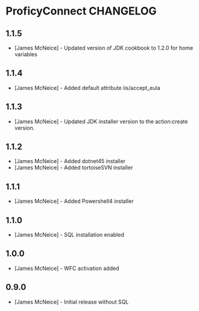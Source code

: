 ProficyConnect CHANGELOG
=====================

1.1.5
-----
- [James McNeice] - Updated version of JDK cookbook to 1.2.0 for home variables

1.1.4
-----
- [James McNeice] - Added default attribute iis/accept_eula

1.1.3
-----
- [James McNeice] - Updated JDK installer version to the action:create version.

1.1.2
-----
- [James McNeice] - Added dotnet45 installer
- [James McNeice] - Added tortoiseSVN installer

1.1.1
-----
- [James McNeice] - Added Powershell4 installer

1.1.0
-----
- [James McNeice] - SQL installation enabled

1.0.0
-----
- [James McNeice] - WFC activation added

0.9.0
-----
- [James McNeice] - Initial release without SQL


